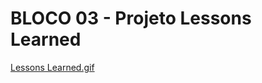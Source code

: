 # BLOCO 03 - Projeto Lessons Learned

[Lessons Learned.gif](https://github.com/WBomfim/trybe_exercicios/blob/main/fundamentos/bloco_03_introdu%C3%A7%C3%A3o-html-e-css/projeto_lessons-learned/imagens/Lessons%20Learned.gif)